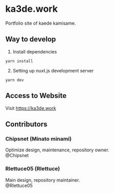 # ka3de.work

Portfolio site of kaede kamisame.

## Way to develop

1. Install dependencies

```shell
yarn install
```

2. Setting up nuxt.js development server

```shell
yarn dev
```

## Access to Website

Visit https://ka3de.work

## Contributors

### Chipsnet (Minato minami)

Optimize design, maintenance, repository owner.   
@Chipsnet

### Rlettuce05 (Rlettuce)

Main design, repository maintainer.     
@Rlettuce05
